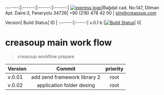 :------:|:------:|:------:|:------:|
[![express logo](http://www.creasoup.com/wp-content/uploads/2012/10/logo.png)](http://creasoup.com/)|Bağdat cad. No:147, Dilman Apt. Daire:3, Feneryolu 34726| +90 (216) 478 42 00 | [slm@creasoup.com](slm@creasoup.com)


Version| Build Status| ID |
:------:|:-----:| 
v.0.1 b |[![Build Status](https://travis-ci.org/kardesyazilim/proper.svg?branch=master)](https://travis-ci.org/kardesyazilim/proper)| 0|


# creasoup  main work flow 

> creasoup workflow prepare

Version  | Commit | priority |
:-------- | :--------: | :--------: | 
v.0.01 | add zend framework library 2 | root | 
v.0.02 | application folder desing | root |
